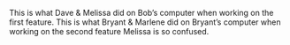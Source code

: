 This is what Dave & Melissa did on Bob’s computer when working on the first feature.
This is what Bryant & Marlene did on Bryant’s computer when working on the second feature
Melissa is so confused.
